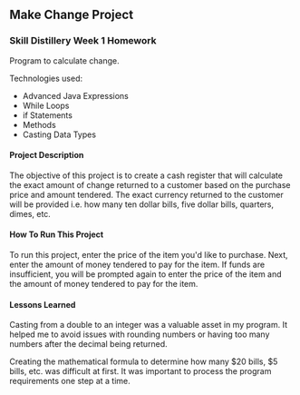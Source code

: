 ## Make Change Project

### Skill Distillery Week 1 Homework

Program to calculate change.

Technologies used:

* Advanced Java Expressions
* While Loops
* if Statements
* Methods
* Casting Data Types


#### Project Description

The objective of this project is to create a cash register that will calculate the exact amount of change returned to a customer based on the purchase price and amount tendered.
The exact currency returned to the customer will be provided i.e. how many ten dollar bills, five dollar bills, quarters, dimes, etc.

#### How To Run This Project

To run this project, enter the price of the item you'd like to purchase. Next, enter the amount of money tendered to pay for the item. If funds are insufficient, you will be prompted again to enter the price of the item and the amount of money tendered to pay for the item.

#### Lessons Learned

Casting from a double to an integer was a valuable asset in my program. It helped me to avoid issues with rounding numbers or having too many numbers after the decimal being returned.

Creating the mathematical formula to determine how many $20 bills, $5 bills, etc. was difficult at first. It was important to process the program requirements one step at a time. 

